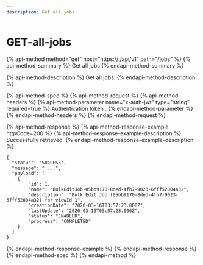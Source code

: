 ```yaml
---
description: Get all jobs
---
```


# GET-all-jobs

{% api-method method="get" host="https://<host>:<port>/api/v1" path="/jobs" %}
{% api-method-summary %}
Get all jobs
{% endapi-method-summary %}

{% api-method-description %}
Get all jobs.
{% endapi-method-description %}

{% api-method-spec %}
{% api-method-request %}
{% api-method-headers %}
{% api-method-parameter name="x-auth-jwt" type="string" required=true %}
Authentication token .
{% endapi-method-parameter %}
{% endapi-method-headers %}
{% endapi-method-request %}

{% api-method-response %}
{% api-method-response-example httpCode=200 %}
{% api-method-response-example-description %}
Successfully retrieved.
{% endapi-method-response-example-description %}

```
{
  "status": "SUCCESS",
  "message": "....",
  "payload": [
    {
        "id": 1,
        "name": "BulkEditJob-05bb9170-8ded-4fb7-9023-6fff52804a32",
        "description": "Bulk Edit Job (05bb9170-8ded-4fb7-9023-6fff52804a32) for viewId 1",
        "creationDate": "2020-03-16T03:57:23.000Z",
        "lastUpdate": "2020-03-16T03:57:23.000Z",
        "status": "ENABLED",
        "progress": "COMPLETED"
    }
  ]
}
```
{% endapi-method-response-example %}
{% endapi-method-response %}
{% endapi-method-spec %}
{% endapi-method %}



